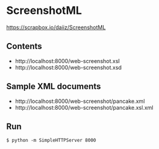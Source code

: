 # ScreenshotML

https://scrapbox.io/daiiz/ScreenshotML

## Contents
- http://localhost:8000/web-screenshot.xsl
- http://localhost:8000/web-screenshot.xsd

## Sample XML documents
- http://localhost:8000/web-screenshot/pancake.xml
- http://localhost:8000/web-screenshot/pancake.xsl.xml

## Run
```
$ python -m SimpleHTTPServer 8000
```
